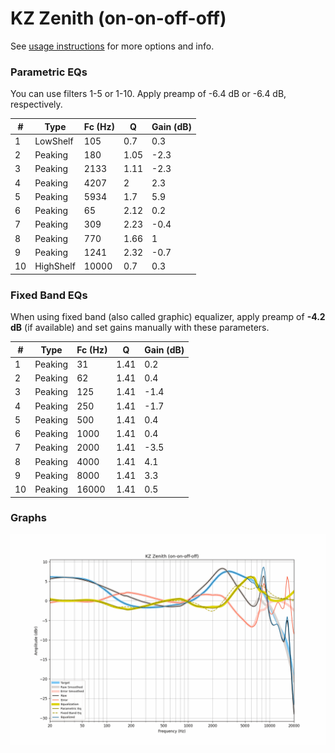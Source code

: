 # KZ Zenith (on-on-off-off)
See [usage instructions](https://github.com/jaakkopasanen/AutoEq#usage) for more options and info.

### Parametric EQs
You can use filters 1-5 or 1-10. Apply preamp of -6.4 dB or -6.4 dB, respectively.

|   # | Type      |   Fc (Hz) |    Q |   Gain (dB) |
|-----|-----------|-----------|------|-------------|
|   1 | LowShelf  |       105 | 0.7  |         0.3 |
|   2 | Peaking   |       180 | 1.05 |        -2.3 |
|   3 | Peaking   |      2133 | 1.11 |        -2.3 |
|   4 | Peaking   |      4207 | 2    |         2.3 |
|   5 | Peaking   |      5934 | 1.7  |         5.9 |
|   6 | Peaking   |        65 | 2.12 |         0.2 |
|   7 | Peaking   |       309 | 2.23 |        -0.4 |
|   8 | Peaking   |       770 | 1.66 |         1   |
|   9 | Peaking   |      1241 | 2.32 |        -0.7 |
|  10 | HighShelf |     10000 | 0.7  |         0.3 |

### Fixed Band EQs
When using fixed band (also called graphic) equalizer, apply preamp of **-4.2 dB** (if available) and set gains manually with these parameters.

|   # | Type    |   Fc (Hz) |    Q |   Gain (dB) |
|-----|---------|-----------|------|-------------|
|   1 | Peaking |        31 | 1.41 |         0.2 |
|   2 | Peaking |        62 | 1.41 |         0.4 |
|   3 | Peaking |       125 | 1.41 |        -1.4 |
|   4 | Peaking |       250 | 1.41 |        -1.7 |
|   5 | Peaking |       500 | 1.41 |         0.4 |
|   6 | Peaking |      1000 | 1.41 |         0.4 |
|   7 | Peaking |      2000 | 1.41 |        -3.5 |
|   8 | Peaking |      4000 | 1.41 |         4.1 |
|   9 | Peaking |      8000 | 1.41 |         3.3 |
|  10 | Peaking |     16000 | 1.41 |         0.5 |

### Graphs
![](./KZ%20Zenith%20(on-on-off-off).png)
